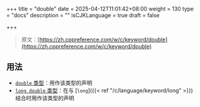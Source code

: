 +++
title = "double"
date = 2025-04-12T11:01:42+08:00
weight = 130
type = "docs"
description = ""
isCJKLanguage = true
draft = false

+++

> 原文：[https://zh.cppreference.com/w/c/keyword/double](https://zh.cppreference.com/w/c/keyword/double)

## 用法

- [`double` 类型](https://zh.cppreference.com/w/c/language/types)：用作该类型的声明
- [`long double` 类型](https://zh.cppreference.com/w/c/language/types)：在与 [`long`]({{< ref "/c/language/keyword/long" >}}) 结合时用作该类型的声明
